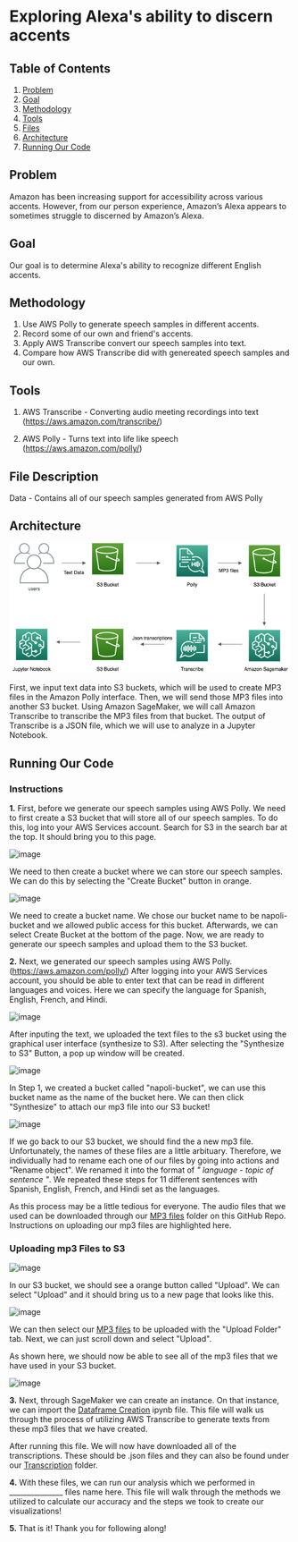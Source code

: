 # **Exploring Alexa's ability to discern accents**

## Table of Contents 
1. [Problem](#problem)
2. [Goal](#goal)
3. [Methodology](#method)
4. [Tools](#tools)
5. [Files](#desc)
6. [Architecture](#architect)
7. [Running Our Code](#help)

## Problem <a name="problem"/>
Amazon has been increasing support for accessibility across various accents. However, from our person experience, Amazon’s Alexa appears to sometimes struggle to discerned by Amazon’s Alexa.

## Goal <a name="goal"/>
Our goal is to determine Alexa's ability to recognize different English accents.

## Methodology <a name="method"/>
1. Use AWS Polly to generate speech samples in different accents. 
2. Record some of our own and friend's accents. 
3. Apply AWS Transcribe convert our speech samples into text.
4. Compare how AWS Transcribe did with genereated speech samples and our own. 

## Tools <a name="tools"/>
1. AWS Transcribe - Converting audio meeting recordings into text (https://aws.amazon.com/transcribe/)

2. AWS Polly - Turns text into life like speech (https://aws.amazon.com/polly/)

## File Description <a name="desc"/>
Data - Contains all of our speech samples generated from AWS Polly 

## Architecture <a name="architect"/>
![ArchitectureDiagram](https://github.com/jongmp/Napoli-Polly/blob/main/Diagram.png)

First, we input text data into S3 buckets, which will be used to create MP3 files in the Amazon Polly interface. Then, we will send those MP3 files into another S3 bucket. Using Amazon SageMaker, we will call Amazon Transcribe to transcribe the MP3 files from that bucket. The output of Transcribe is a JSON file, which we will use to analyze in a Jupyter Notebook. 

## Running Our Code <a name="help"/>

### Instructions
**1.** First, before we generate our speech samples using AWS Polly. We need to first create a S3 bucket that will store all of our speech samples. To do this, log into your AWS Services account. Search for S3 in the search bar at the top. It should bring you to this page. 

![image](https://user-images.githubusercontent.com/48782795/115645085-bacedc80-a2ed-11eb-97d2-723b3a806ed3.png)

We need to then create a bucket where we can store our speech samples. We can do this by selecting the "Create Bucket" button in orange.

![image](https://user-images.githubusercontent.com/48782795/115645277-126d4800-a2ee-11eb-9ed8-71ade1e3f7f5.png)

We need to create a bucket name. We chose our bucket name to be napoli-bucket and we allowed public access for this bucket. Afterwards, we can select Create Bucket at the bottom of the page. Now, we are ready to generate our speech samples and upload them to the S3 bucket.

**2.** Next, we generated our speech samples using AWS Polly. (https://aws.amazon.com/polly/) After logging into your AWS Services account, you should be able to enter text that can be read in different languages and voices. Here we can specify the language for Spanish, English, French, and Hindi. 


![image](https://user-images.githubusercontent.com/48782795/115628044-fc4f8f80-a2cd-11eb-8243-41a59f7a1353.png)


After inputing the text, we uploaded the text files to the s3 bucket using the graphical user interface (synthesize to S3). After selecting the "Synthesize to S3" Button, a pop up window will be created. 


![image](https://user-images.githubusercontent.com/48782795/115646492-3af64180-a2f0-11eb-8494-459dcad101ad.png)


In Step 1, we created a bucket called "napoli-bucket", we can use this bucket name as the name of the bucket here. We can then click "Synthesize" to attach our mp3 file into our S3 bucket!  


![image](https://user-images.githubusercontent.com/48782795/115646766-c7086900-a2f0-11eb-9ac2-e35dc635a464.png)


If we go back to our S3 bucket, we should find the a new mp3 file. Unfortunately, the names of these files are a little arbituary. Therefore, we individually had to rename each one of our files by going into actions and "Rename object". We renamed it into the format of _" language - topic of sentence "_. We repeated these steps for 11 different sentences with Spanish, English, French, and Hindi set as the languages. 

As this process may be a little tedious for everyone. The audio files that we used can be downloaded through our [MP3 files](https://github.com/jongmp/Napoli-Polly/tree/main/MP3%20files) folder on this GitHub Repo. Instructions on uploading our mp3 files are highlighted here.

### Uploading mp3 Files to S3

![image](https://user-images.githubusercontent.com/48782795/115648299-32ebd100-a2f3-11eb-8e0e-176dd04a0343.png)

In our S3 bucket, we should see a orange button called "Upload". We can select "Upload" and it should bring us to a new page that looks like this. 

![image](https://user-images.githubusercontent.com/48782795/115648389-56af1700-a2f3-11eb-9d3b-07aea2205ae1.png)

We can then select our [MP3 files](https://github.com/jongmp/Napoli-Polly/tree/main/MP3%20files) to be uploaded with the "Upload Folder" tab. Next, we can just scroll down and select "Upload". 

As shown here, we should now be able to see all of the mp3 files that we have used in your S3 bucket. 

![image](https://user-images.githubusercontent.com/48782795/115648644-cde4ab00-a2f3-11eb-9d10-03a524586728.png)


**3.** Next, through SageMaker we can create an instance. On that instance, we can import the [Dataframe Creation](https://github.com/jongmp/Napoli-Polly/blob/main/Dataframe-Creation.ipynb) ipynb file. This file will walk us through the process of utilizing AWS Transcribe to generate texts from these mp3 files that we have created. 

After running this file. We will now have downloaded all of the transcriptions. These should be .json files and they can also be found under our [Transcription](https://github.com/jongmp/Napoli-Polly/tree/main/Transcriptions) folder. 

**4.** With these files, we can run our analysis which we performed in _______________ files name here. This file will walk through the methods we utilized to calculate our accuracy and the steps we took to create our visualizations!

**5.** That is it! Thank you for following along! 
